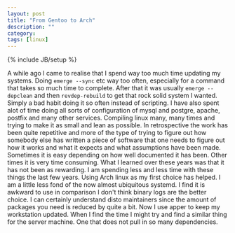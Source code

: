```yaml
---
layout: post
title: "From Gentoo to Arch"
description: ""
category: 
tags: [linux]
---
```

{% include JB/setup %}

A while ago I came to realise that I spend way too much time updating
my systems. Doing ``emerge --sync`` etc way too often, especially for
a command that takes so much time to complete. After that it was
usually ``emerge --depclean`` and then ``revdep-rebuild`` to get that
rock solid system I wanted. Simply a bad habit doing it so often
instead of scripting. I have also spent alot of time doing all sorts
of configuration of mysql and postgre, apache, postfix and many other
services. Compiling linux many, many times and trying to make it as
small and lean as possible. In retrospective the work has been quite
repetitive and more of the type of trying to figure out how somebody
else has written a piece of software that one needs to figure out how
it works and what it expects and what assumptions have been
made. Sometimes it is easy depending on how well documented it has
been. Other times it is very time consuming. What I learned over these
years was that it has not been as rewarding. I am spending less and
less time with these things the last few years. Using Arch linux as my
first choice has helped. I am a little less fond of the now almost
ubiquitous systemd. I find it is awkward to use in comparison I don't
think binary logs are the better choice. I can certainly understand
disto maintainers since the amount of packages you need is reduced by
quite a bit. Now I use apper to keep my workstation updated. When I
find the time I might try and find a similar thing for the server
machine. One that does not pull in so many dependencies. 
